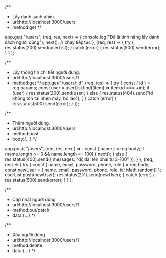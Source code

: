 /**
 * Lấy danh sách phim.
 * url:http://localhost:3000/users
 * method:get
 */




app.get(
  "/users",
  (req, res, next) => {
    console.log("Đâ là tính năng lấy danh sách người dùng");
    next(); // chạy tiếp tục
  },
  (req, res) => {
    try {
      res.status(200).send(userList);
    } catch (error) {
      res.status(500).send(error);
    }
  }
);

/**
 * Lấy thông tin chi tiết người dùng.
 * url:http://localhost:3000/users/1
 * method:get
 */
app.get("/users/:id", (req, res) => {
  try {
    const { id } = req.params;
    const user = userList.find((item) => item.id === +id);
    if (user) {
      res.status(200).send(user);
    } else {
      res.status(404).send("id không tôn tại nhen mầy, bố láo");
    }
  } catch (error) {
    res.status(500).send(error);
  }
});

/**
 * Thêm người dùng.
 * url:http://localhost:3000/users
 * method:post
 * body:{...}
 */

app.post(
  "/users",
  (req, res, next) => {
    const { name } = req.body;
    if (name.length >= 3 && name.length <= 100) {
      next();
    } else {
      res.status(400).send({ messages: "độ dài tên phải từ 3-100" });
    }
  },
  (req, res) => {
    try {
      const { name, email, password, phone, role } = req.body;
      const newUser = { name, email, password, phone, role, id: Math.random() };
      userList.push(newUser);
      res.status(201).send(newUser);
    } catch (error) {
      res.status(500).send(error);
    }
  }
);

/**
 * Cập nhật người dùng
 * url:http://localhost:3000/users/1
 * method:put/patch
 * data:{...}
 */

/**
 * Xóa người dùng
 * url:http://localhost:3000/users/1
 * method:delete
 * data:{...}
 */
